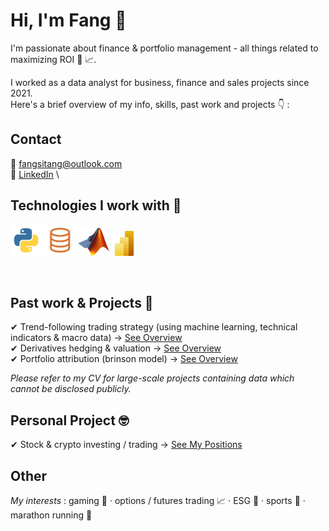 # Hi, I'm Fang 👋
I'm passionate about finance & portfolio management - all things related to maximizing ROI 🫡 📈. 

I worked as a data analyst for business, finance and sales projects since 2021. \
Here's a brief overview of my info, skills, past work and projects 👇 :

## Contact

📩 fangsitang@outlook.com\
👤 <a href="https://www.linkedin.com/in/fangsitang" target="_blank">LinkedIn</a> \

## Technologies I work with 🔧

<p>
  <img src="images/logo_python.jpg" alt="Python" width="50" height="50">
  <img src="images/logo_slq.png" alt="SQL" width="50" height="50">
  <img src="images/logo_matlab.png" alt="Matlab" width="50" height="45">
  <img src="images/logo_powerbi.png" alt="Power BI" width="40" height="40">
</p>
<br>

## Past work & Projects 🚀

✔ Trend-following trading strategy (using machine learning, technical indicators & macro data) → [See Overview](https://github.com/fangsitang/Trading-Algo-Random-Forest)\
✔ Derivatives hedging & valuation → [See Overview](https://github.com/fangsitang/derivatives)\
✔ Portfolio attribution (brinson model) → [See Overview](https://github.com/fangsitang/portfolio_performance)

*Please refer to my CV for large-scale projects containing data which cannot be disclosed publicly.*
  
## Personal Project 🤓

✔ Stock & crypto investing / trading → [See My Positions](https://github.com/fangsitang/personal_projects)

## Other
*My interests* : gaming 👾 · options / futures trading 📈 · ESG 🌱 · sports 🏀 · marathon running 👟
